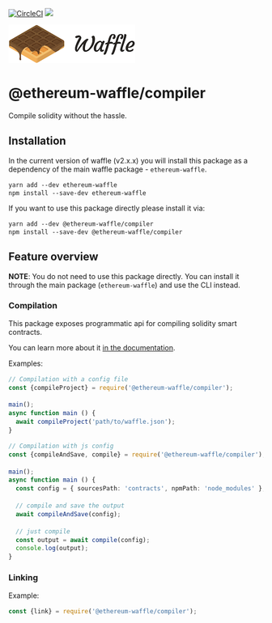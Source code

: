 [![CircleCI](https://circleci.com/gh/EthWorks/Waffle.svg?style=svg)](https://circleci.com/gh/EthWorks/Waffle)
[![](https://img.shields.io/npm/v/@ethereum-waffle/compiler.svg)](https://www.npmjs.com/package/@ethereum-waffle/compiler)

![Ethereum Waffle](https://raw.githubusercontent.com/EthWorks/Waffle/master/docs/source/logo.png)

# @ethereum-waffle/compiler

Compile solidity without the hassle.

## Installation

In the current version of waffle (v2.x.x) you will install this package as a dependency of the main waffle package - `ethereum-waffle`.

```
yarn add --dev ethereum-waffle
npm install --save-dev ethereum-waffle
```

If you want to use this package directly please install it via:
```
yarn add --dev @ethereum-waffle/compiler
npm install --save-dev @ethereum-waffle/compiler
```

## Feature overview

**NOTE**: You do not need to use this package directly. You can install it through the main package (`ethereum-waffle`) and use the CLI instead.

### Compilation

This package exposes programmatic api for compiling solidity smart contracts.

You can learn more about it [in the documentation](https://ethereum-waffle.readthedocs.io/en/latest/compilation.html).

Examples:
```ts
// Compilation with a config file
const {compileProject} = require('@ethereum-waffle/compiler');

main();
async function main () {
  await compileProject('path/to/waffle.json');
}
```

```ts
// Compilation with js config
const {compileAndSave, compile} = require('@ethereum-waffle/compiler');

main();
async function main () {
  const config = { sourcesPath: 'contracts', npmPath: 'node_modules' };

  // compile and save the output
  await compileAndSave(config);

  // just compile
  const output = await compile(config);
  console.log(output);
}
```

### Linking

Example:
```ts
const {link} = require('@ethereum-waffle/compiler');
```
